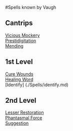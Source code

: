 #Spells known by Vaugh

## Cantrips
[Vicious Mockery](./Spells/vicious_mockery.md)  
[Prestidigitation](./Spells/prestitigitation.md)  
[Mending](./Spells/mending.md)

## 1st Level
[Cure Wounds](./Spells/cure_wounds.md)  
[Healing Word](./Spells/healing_word.md)  
[Identify] (./Spells/identify.md)  

## 2nd Level
[Lesser Restoration](./Spells/lesser_restoration.md)  
[Phantasmal Force](./Spells/phantasmal_force.md)  
[Suggestion](./Spells/suggestion.md)
